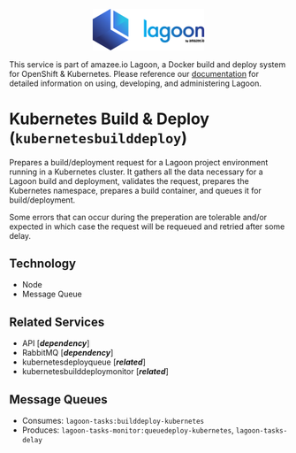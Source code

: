 <p align="center"><img
src="https://raw.githubusercontent.com/amazeeio/lagoon/master/docs/images/lagoon-logo.png"
alt="The Lagoon logo is a blue hexagon split in two pieces with an L-shaped cut"
width="40%"></p>

This service is part of amazee.io Lagoon, a Docker build and deploy system for
OpenShift & Kubernetes. Please reference our [documentation] for detailed
information on using, developing, and administering Lagoon.

# Kubernetes Build & Deploy (`kubernetesbuilddeploy`)

Prepares a build/deployment request for a Lagoon project environment running in
a Kubernetes cluster. It gathers all the data necessary for a Lagoon build and
deployment, validates the request, prepares the Kubernetes namespace, prepares a
build container, and queues it for build/deployment.

Some errors that can occur during the preperation are tolerable and/or expected
in which case the request will be requeued and retried after some delay.

## Technology

* Node
* Message Queue

## Related Services

* API [***dependency***]
* RabbitMQ [***dependency***]
* kubernetesdeployqueue [***related***]
* kubernetesbuilddeploymonitor [***related***]

## Message Queues

* Consumes: `lagoon-tasks:builddeploy-kubernetes`
* Produces: `lagoon-tasks-monitor:queuedeploy-kubernetes`, `lagoon-tasks-delay`

[documentation]: https://lagoon.readthedocs.io/
